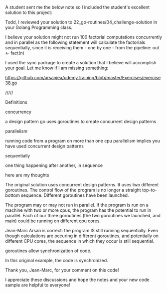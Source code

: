 A student sent me the below note so I included the student's excellent solution to this project:

Todd, I reviewed your solution to 22_go-routines/04_challenge-solution in your Golang Programming class.

I believe your solution might not run 100 factorial computations concurrently and in parallel as the following statement will calculate the factorials sequentially, since it is receiving them - one by one - from the pipeline: out <- fact(n)

I used the sync package to create a solution that I believe will accomplish your goal. Let me know if I am missing something:

https://github.com/arsanjea/udemyTraining/blob/master/Exercises/exercise38.go

/////

Definitions

concurrency

a design pattern go uses goroutines to create concurrent design patterns

parallelism

running code from a program on more than one cpu parallelism implies you have used concurrent design patterns

sequentially

one thing happening after another, in sequence

here are my thoughts

The original solution uses concurrent design patterns. It uses two different goroutines. The control flow of the program is no longer a straight top-to-bottom sequence. Different goroutines have been launched.

The program may or may not run in parallel. If the program is run on a machine with two or more cpus, the program has the potential to run in parallel. Each of our three goroutines (the two goroutines we launched, and main) could be running on different cpu cores.

Jean-Marc Arsan is correct: the program IS still running sequentially. Even though calculations are occuring in different goroutines, and potentially on different CPU cores, the sequence in which they occur is still sequential.

goroutines allow synchronization of code.

In this original example, the code is synchronized.

Thank you, Jean-Marc, for your comment on this code!

I appreciate these discussions and hope the notes and your new code sample are helpful to everyone!
